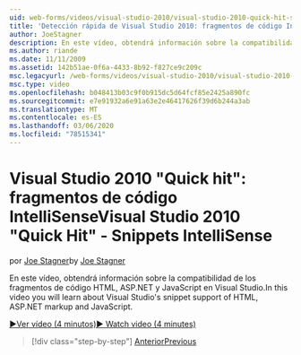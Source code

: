 ```yaml
---
uid: web-forms/videos/visual-studio-2010/visual-studio-2010-quick-hit-snippets-intellisense
title: 'Detección rápida de Visual Studio 2010: fragmentos de código IntelliSense | Microsoft Docs'
author: JoeStagner
description: En este vídeo, obtendrá información sobre la compatibilidad de los fragmentos de código HTML, ASP.NET y JavaScript en Visual Studio.
ms.author: riande
ms.date: 11/11/2009
ms.assetid: 142b51ae-0f6a-4433-8b92-f827ce9c209c
msc.legacyurl: /web-forms/videos/visual-studio-2010/visual-studio-2010-quick-hit-snippets-intellisense
msc.type: video
ms.openlocfilehash: b048413b03c9f0b915dc5d64fcf85e2425a890fc
ms.sourcegitcommit: e7e91932a6e91a63e2e46417626f39d6b244a3ab
ms.translationtype: MT
ms.contentlocale: es-ES
ms.lasthandoff: 03/06/2020
ms.locfileid: "78515341"
---
```

# <a name="visual-studio-2010-quick-hit---snippets-intellisense"></a><span data-ttu-id="c0d34-103">Visual Studio 2010 "Quick hit": fragmentos de código IntelliSense</span><span class="sxs-lookup"><span data-stu-id="c0d34-103">Visual Studio 2010 "Quick Hit" - Snippets IntelliSense</span></span>

<span data-ttu-id="c0d34-104">por [Joe Stagner](https://github.com/JoeStagner)</span><span class="sxs-lookup"><span data-stu-id="c0d34-104">by [Joe Stagner](https://github.com/JoeStagner)</span></span>

<span data-ttu-id="c0d34-105">En este vídeo, obtendrá información sobre la compatibilidad de los fragmentos de código HTML, ASP.NET y JavaScript en Visual Studio.</span><span class="sxs-lookup"><span data-stu-id="c0d34-105">In this video you will learn about Visual Studio's snippet support of HTML, ASP.NET markup and JavaScript.</span></span>

[<span data-ttu-id="c0d34-106">&#9654;Ver vídeo (4 minutos)</span><span class="sxs-lookup"><span data-stu-id="c0d34-106">&#9654; Watch video (4 minutes)</span></span>](https://channel9.msdn.com/Blogs/ASP-NET-Site-Videos/visual-studio-2010-quick-hit-snippets-intellisense)

> [!div class="step-by-step"]
> [<span data-ttu-id="c0d34-107">Anterior</span><span class="sxs-lookup"><span data-stu-id="c0d34-107">Previous</span></span>](visual-studio-2010-quick-hit-websites-instead-of-web-projects.md)
